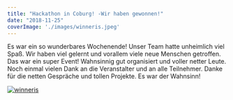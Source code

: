 ```yaml
---
title: "Hackathon in Coburg! -Wir haben gewonnen!"
date: "2018-11-25"
coverImage: './images/winneris.jpeg'
---
```


Es war ein so wunderbares Wochenende! Unser Team hatte unheimlich viel Spaß. Wir haben viel gelernt und vorallem viele neue Menschen getroffen. Das war ein super Event! Wahnsinnig gut organisiert und voller netter Leute. Noch einmal vielen Dank an die Veranstalter und an alle Teilnehmer. Danke für die netten Gespräche und tollen Projekte. Es war der Wahnsinn!

[![winneris](../images/winneris.jpeg)](https://hackzogtum-coburg.de/wp-content/uploads/2018/11/winneris.jpeg)
